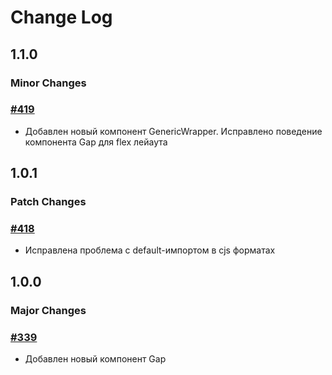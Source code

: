 # Change Log

## 1.1.0

### Minor Changes

### [#419](https://github.com/core-ds/core-components/pull/419)

-   Добавлен новый компонент GenericWrapper. Исправлено поведение компонента Gap для flex лейаута

## 1.0.1

### Patch Changes

### [#418](https://github.com/core-ds/core-components/pull/418)

-   Исправлена проблема с default-импортом в cjs форматах

## 1.0.0

### Major Changes

### [#339](https://github.com/core-ds/core-components/pull/339)

-   Добавлен новый компонент Gap
